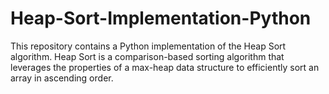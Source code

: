 # Heap-Sort-Implementation-Python
This repository contains a Python implementation of the Heap Sort algorithm. Heap Sort is a comparison-based sorting algorithm that leverages the properties of a max-heap data structure to efficiently sort an array in ascending order.
